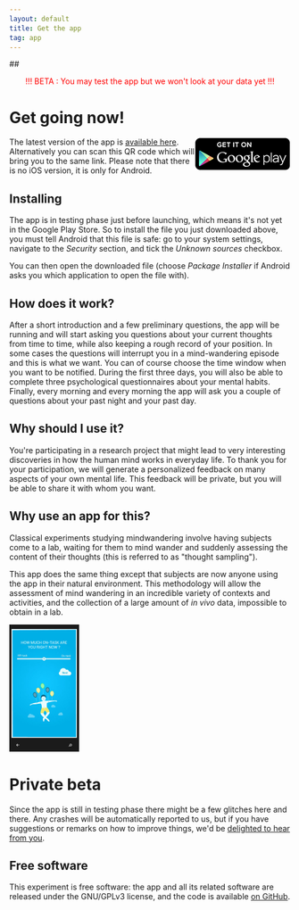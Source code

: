 ```yaml
---
layout: default
title: Get the app
tag: app
---
```


##<center> <font color="red">!!! BETA : You may test the app but we won't look at your data yet !!!</font> </center>


# Get going now!

<a href="https://play.google.com/store/apps/details?id=com.brainydroid.daydreaming" >
  <img alt="Get it on Google Play"
        src="/images/brand/en_generic_rgb_wo_60.png"
        align="right" />
</a>

The latest version of the app is [available here](http://daydreaming-the-app.net/releases/daydreaming-latest.apk). Alternatively you can scan this QR code which will bring you to the same link. Please note that there is no iOS version, it is only for Android.

## Installing

The app is in testing phase just before launching, which means it's not yet in the Google Play Store. So to install the file you just downloaded above, you must tell Android that this file is safe: go to your system settings, navigate to the *Security* section, and tick the *Unknown sources* checkbox.

You can then open the downloaded file (choose *Package Installer* if Android asks you which application to open the file with).

## How does it work?

After a short introduction and a few preliminary questions, the app will be running and will start asking you questions about your current thoughts from time to time, while also keeping a rough record of your position. In some cases the questions will interrupt you in a mind-wandering episode and this is what we want. You can of course choose the time window when you want to be notified. During the first three days, you will also be able to complete three psychological questionnaires about your mental habits. Finally, every morning and every morning the app will ask you a couple of questions about your past night and your past day. 

## Why should I use it?

You're participating in a research project that might lead to very interesting discoveries in how the human mind works in everyday life. To thank you for your participation, we will generate a personalized feedback on many aspects of your own mental life. This feedback will be private, but you will be able to share it with whom you want. 

## Why use an app for this?

Classical experiments studying mindwandering involve having subjects come to a lab, waiting for them to mind wander and suddenly assessing the content of their thoughts (this is referred to as "thought sampling").

This app does the same thing except that subjects are now anyone using the app in their natural environment. This methodology will allow the assessment of mind wandering in an incredible variety of contexts and activities, and the collection of a large amount of *in vivo* data, impossible to obtain in a lab.


<div class="clearfix"></div>
<img class="img-rounded pull-left inside-picture" width="125" height="228px" src="/static/img/daydreaming-screenshot.jpg" alt="Daydreaming screenshot" />

# Private beta  

Since the app is still in testing phase there might be a few glitches here and there. Any crashes will be automatically reported to us, but if you have suggestions or remarks on how to improve things, we'd be <a href="mailto:feedback@daydreaming-the-app.net">delighted to hear from you</a>.

## Free software

This experiment is free software: the app and all its related software are released under the GNU/GPLv3 license, and the code is available [on GitHub](https://github.com/wehlutyk/daydreaming).




